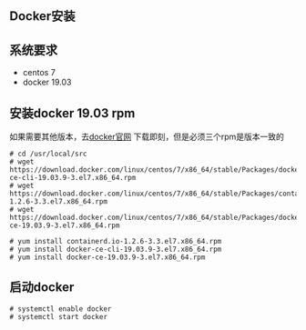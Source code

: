 
## Docker安装

## 系统要求

 - centos 7
 - docker 19.03

## 安装docker 19.03 rpm
如果需要其他版本，去[docker官网](https://download.docker.com/linux/centos/7/x86_64/stable/Packages/)
下载即刻，但是必须三个rpm是版本一致的
```
# cd /usr/local/src
# wget https://download.docker.com/linux/centos/7/x86_64/stable/Packages/docker-ce-cli-19.03.9-3.el7.x86_64.rpm
# wget https://download.docker.com/linux/centos/7/x86_64/stable/Packages/containerd.io-1.2.6-3.3.el7.x86_64.rpm
# wget https://download.docker.com/linux/centos/7/x86_64/stable/Packages/docker-ce-19.03.9-3.el7.x86_64.rpm

# yum install containerd.io-1.2.6-3.3.el7.x86_64.rpm
# yum install docker-ce-cli-19.03.9-3.el7.x86_64.rpm
# yum install docker-ce-19.03.9-3.el7.x86_64.rpm

```

## 启动docker

```
# systemctl enable docker
# systemctl start docker
```

<!--stackedit_data:
eyJoaXN0b3J5IjpbLTE4MDk4NDAzNzBdfQ==
-->